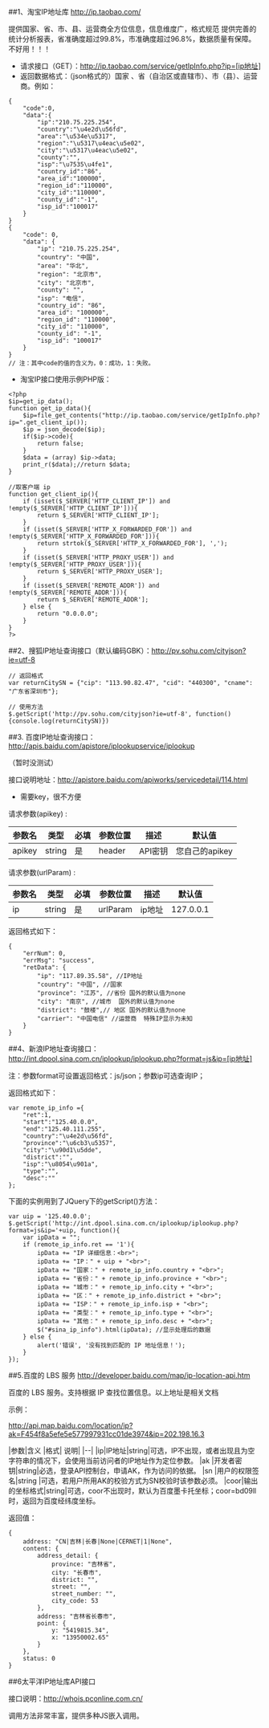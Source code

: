 
##1、淘宝IP地址库 http://ip.taobao.com/

提供国家、省、市、县、运营商全方位信息，信息维度广，格式规范
提供完善的统计分析报表，省准确度超过99.8%，市准确度超过96.8%，数据质量有保障。
不好用！！！

- 请求接口（GET）：http://ip.taobao.com/service/getIpInfo.php?ip=[ip地址]
- 返回数据格式：（json格式的）国家 、省（自治区或直辖市）、市（县）、运营商。例如：

```
{
	"code":0,
	"data":{
		"ip":"210.75.225.254",
		"country":"\u4e2d\u56fd",
		"area":"\u534e\u5317",
		"region":"\u5317\u4eac\u5e02",
		"city":"\u5317\u4eac\u5e02",
		"county":"",
		"isp":"\u7535\u4fe1",
		"country_id":"86",
		"area_id":"100000",
		"region_id":"110000",
		"city_id":"110000",
		"county_id":"-1",
		"isp_id":"100017"
	}
}
{
	"code": 0,
	"data": {
		"ip": "210.75.225.254",
		"country": "中国",
		"area": "华北",
		"region": "北京市",
		"city": "北京市",
		"county": "",
		"isp": "电信",
		"country_id": "86",
		"area_id": "100000",
		"region_id": "110000",
		"city_id": "110000",
		"county_id": "-1",
		"isp_id": "100017"
	}
}
// 注：其中code的值的含义为，0：成功，1：失败。
```

- 淘宝IP接口使用示例PHP版：

```
<?php
$ip=get_ip_data();
function get_ip_data(){
	$ip=file_get_contents("http://ip.taobao.com/service/getIpInfo.php?ip=".get_client_ip());
	$ip = json_decode($ip);
	if($ip->code){
		return false;
	}
	$data = (array) $ip->data;
	print_r($data);//return $data;
}

//取客户端 ip
function get_client_ip(){
	if (isset($_SERVER['HTTP_CLIENT_IP']) and !empty($_SERVER['HTTP_CLIENT_IP'])){
		return $_SERVER['HTTP_CLIENT_IP'];
	}
	if (isset($_SERVER['HTTP_X_FORWARDED_FOR']) and !empty($_SERVER['HTTP_X_FORWARDED_FOR'])){
		return strtok($_SERVER['HTTP_X_FORWARDED_FOR'], ',');
	}
	if (isset($_SERVER['HTTP_PROXY_USER']) and !empty($_SERVER['HTTP_PROXY_USER'])){
		return $_SERVER['HTTP_PROXY_USER'];
	}
	if (isset($_SERVER['REMOTE_ADDR']) and !empty($_SERVER['REMOTE_ADDR'])){
		return $_SERVER['REMOTE_ADDR'];
	} else {
		return "0.0.0.0";
	}
}
?>
```

##2、搜狐IP地址查询接口（默认编码GBK）：http://pv.sohu.com/cityjson?ie=utf-8

```
// 返回格式
var returnCitySN = {"cip": "113.90.82.47", "cid": "440300", "cname": "广东省深圳市"};

// 使用方法
$.getScript('http://pv.sohu.com/cityjson?ie=utf-8', function(){console.log(returnCitySN)})
```



##3.  百度IP地址查询接口：http://apis.baidu.com/apistore/iplookupservice/iplookup

（暂时没测试）

接口说明地址：http://apistore.baidu.com/apiworks/servicedetail/114.html

- 需要key，很不方便

请求参数(apikey) :

|参数名|类型|必填|参数位置|描述|默认值|
|--|--|--|--|--|--|
|apikey|string|是|header|API密钥|您自己的apikey|

请求参数(urlParam) :

|参数名|类型|必填|参数位置|描述|默认值|
|--|--|--|--|--|--|
|ip|string|是|urlParam|ip地址|127.0.0.1|

返回格式如下：

```
{
    "errNum": 0,
    "errMsg": "success",
    "retData": {
        "ip": "117.89.35.58", //IP地址
        "country": "中国", //国家 
        "province": "江苏", //省份 国外的默认值为none
        "city": "南京", //城市  国外的默认值为none
        "district": "鼓楼",// 地区 国外的默认值为none
        "carrier": "中国电信" //运营商  特殊IP显示为未知
    }
}
```

##4、新浪IP地址查询接口：http://int.dpool.sina.com.cn/iplookup/iplookup.php?format=js&ip=[ip地址]

注：参数format可设置返回格式：js/json；参数ip可选查询IP；

返回格式如下：

```
var remote_ip_info ={
	"ret":1,
	"start":"125.40.0.0",
	"end":"125.40.111.255",
	"country":"\u4e2d\u56fd",
	"province":"\u6cb3\u5357",
	"city":"\u90d1\u5dde",
	"district":"",
	"isp":"\u8054\u901a",
	"type":"",
	"desc":""
};
```

下面的实例用到了JQuery下的getScript()方法：
```
var uip = '125.40.0.0';
$.getScript('http://int.dpool.sina.com.cn/iplookup/iplookup.php?format=js&ip='+uip, function(){
	var ipData = "";
	if (remote_ip_info.ret == '1'){
		ipData += "IP 详细信息：<br>";
		ipData += "IP：" + uip + "<br>";
		ipData += "国家：" + remote_ip_info.country + "<br>";
		ipData += "省份：" + remote_ip_info.province + "<br>";
		ipData += "城市：" + remote_ip_info.city + "<br>";
		ipData += "区：" + remote_ip_info.district + "<br>";
		ipData += "ISP：" + remote_ip_info.isp + "<br>";
		ipData += "类型：" + remote_ip_info.type + "<br>";
		ipData += "其他：" + remote_ip_info.desc + "<br>";
		$("#sina_ip_info").html(ipData); //显示处理后的数据
	} else {
		alert('错误', '没有找到匹配的 IP 地址信息！');
	}
});
```

##5.百度的 LBS 服务 http://developer.baidu.com/map/ip-location-api.htm

百度的 LBS 服务。支持根据 IP 查找位置信息。以上地址是相关文档

示例：

http://api.map.baidu.com/location/ip?ak=F454f8a5efe5e577997931cc01de3974&ip=202.198.16.3

|参数|含义	|格式|	说明|
|--|
|ip|IP地址|string|可选，IP不出现，或者出现且为空字符串的情况下，会使用当前访问者的IP地址作为定位参数。
|ak	|开发者密钥|string|必选，登录API控制台，申请AK，作为访问的依据。
|sn	|用户的权限签名|string	|可选，若用户所用AK的校验方式为SN校验时该参数必须。
|coor|输出的坐标格式|string|可选，coor不出现时，默认为百度墨卡托坐标；coor=bd09ll时，返回为百度经纬度坐标。

返回值：
```
{
	address: "CN|吉林|长春|None|CERNET|1|None",
	content: {
		address_detail: {
			province: "吉林省",
			city: "长春市",
			district: "",
			street: "",
			street_number: "",
			city_code: 53
		},
		address: "吉林省长春市",
		point: {
			y: "5419815.34",
			x: "13950002.65"
		}
	},
	status: 0
}
```

##6太平洋IP地址库API接口

接口说明：http://whois.pconline.com.cn/

调用方法非常丰富，提供多种JS嵌入调用。